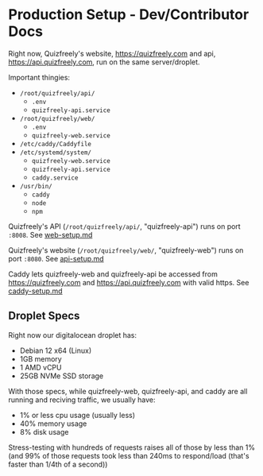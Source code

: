 # Production Setup - Dev/Contributor Docs

Right now, Quizfreely's website, https://quizfreely.com and api, https://api.quizfreely.com, run on the same server/droplet.

Important thingies:
- `/root/quizfreely/api/`
  - `.env`
  - `quizfreely-api.service`
- `/root/quizfreely/web/`
  - `.env`
  - `quizfreely-web.service`
- `/etc/caddy/Caddyfile`
- `/etc/systemd/system/`
  - `quizfreely-web.service`
  - `quizfreely-api.service`
  - `caddy.service`
- `/usr/bin/`
  - `caddy`
  - `node`
  - `npm`

Quizfreely's API (`/root/quizfreely/api/`, "quizfreely-api") runs on port `:8008`. See [web-setup.md](./web-setup.md)

Quizfreely's website (`/root/quizfreely/web/`, "quizfreely-web") runs on port `:8080`. See [api-setup.md](./api-setup.md)

Caddy lets quizfreely-web and quizfreely-api be accessed from https://quizfreely.com and https://api.quizfreely.com with valid https. See [caddy-setup.md](./caddy-setup.md)

## Droplet Specs

Right now our digitalocean droplet has:
- Debian 12 x64 (Linux)
- 1GB memory
- 1 AMD vCPU
- 25GB NVMe SSD storage

With those specs, while quizfreely-web, quizfreely-api, and caddy are all running and reciving traffic, we usually have:
- 1% or less cpu usage (usually less)
- 40% memory usage
- 8% disk usage

Stress-testing with hundreds of requests raises all of those by less than 1% (and 99% of those requests took less than 240ms to respond/load (that's faster than 1/4th of a second))
